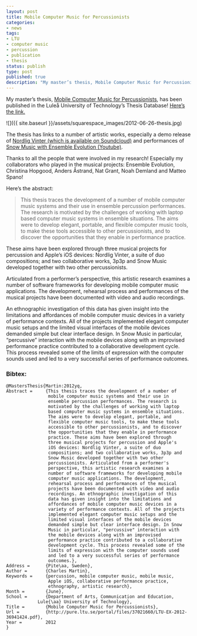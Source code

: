 ```yaml
---
layout: post
title: Mobile Computer Music for Percussionists
categories:
- news
tags:
- LTU
- computer music
- percussion
- publication
- thesis
status: publish
type: post
published: true
description: "My master’s thesis, Mobile Computer Music for Percussionists, has been published in the Luleå University of Technology’s Thesis Database! Here’s the link."
---
```


My master’s thesis, [Mobile Computer Music for Percussionists](http://urn.kb.se/resolve?urn=urn:nbn:se:ltu:diva-43659), has been published in the Luleå University of Technology’s Thesis Database! [Here’s the link.](http://urn.kb.se/resolve?urn=urn:nbn:se:ltu:diva-43659)
      
![]({{ site.baseurl }}/assets/squarespace_images/2012-06-26-thesis.jpg)

The thesis has links to a number of artistic works, especially a demo release of [Nordlig Vinter (which is available on Soundcloud)](http://soundcloud.com/charlesmartin/sets/nordlig-vinter/) and performances of [Snow Music with Ensemble Evolution (Youtube)](http://youtu.be/VWjpooXcdW8).

Thanks to all the people that were involved in my research! Especially my collaborators who played in the musical projects: Ensemble Evolution, Christina Hopgood, Anders Åstrand, Nat Grant, Noah Demland and Matteo Spano!

Here’s the abstract:

>This thesis traces the development of a number of mobile computer music systems and their use in ensemble percussion performances. The research is motivated by the challenges of working with laptop based computer music systems in ensemble situations. The aims were to develop elegant, portable, and flexible computer music tools, to make these tools accessible to other percussionists, and to discover the opportunities that they enable in performance practice.

These aims have been explored through three musical projects for percussion and Apple’s iOS devices: Nordlig Vinter, a suite of duo compositions; and two collaborative works, 3p3p and Snow Music developed together with two other percussionists.

Articulated from a performer’s perspective, this artistic research examines a number of software frameworks for developing mobile computer music applications. The development, rehearsal process and performances of the musical projects have been documented with video and audio recordings.

An ethnographic investigation of this data has given insight into the limitations and affordances of mobile computer music devices in a variety of performance contexts. All of the projects implemented elegant computer music setups and the limited visual interfaces of the mobile devices demanded simple but clear interface design. In Snow Music in particular, “percussive” interaction with the mobile devices along with an improvised performance practice contributed to a collaborative development cycle. This process revealed some of the limits of expression with the computer sounds used and led to a very successful series of performance outcomes.

### Bibtex:

    @MastersThesis{Martin:2012yq,
    Abstract =     {This thesis traces the development of a number of
                    mobile computer music systems and their use in
                    ensemble percussion performances. The research is
                    motivated by the challenges of working with laptop
                    based computer music systems in ensemble situations.
                    The aims were to develop elegant, portable, and
                    flexible computer music tools, to make these tools
                    accessible to other percussionists, and to discover
                    the opportunities that they enable in performance
                    practice. These aims have been explored through
                    three musical projects for percussion and Apple's
                    iOS devices: Nordlig Vinter, a suite of duo
                    compositions; and two collaborative works, 3p3p and
                    Snow Music developed together with two other
                    percussionists. Articulated from a performer's
                    perspective, this artistic research examines a
                    number of software frameworks for developing mobile
                    computer music applications. The development,
                    rehearsal process and performances of the musical
                    projects have been documented with video and audio
                    recordings. An ethnographic investigation of this
                    data has given insight into the limitations and
                    affordances of mobile computer music devices in a
                    variety of performance contexts. All of the projects
                    implemented elegant computer music setups and the
                    limited visual interfaces of the mobile devices
                    demanded simple but clear interface design. In Snow
                    Music in particular, "percussive" interaction with
                    the mobile devices along with an improvised
                    performance practice contributed to a collaborative
                    development cycle. This process revealed some of the
                    limits of expression with the computer sounds used
                    and led to a very successful series of performance
                    outcomes.},
    Address =      {Pite\aa, Sweden},
    Author =       {Charles Martin},
    Keywords =     {percussion, mobile computer music, mobile music,
                    Apple iOS, collaborative performance practice,
                    ethnography, artistic research},
    Month =        {June},
    School =       {Department of Arts, Communication and Education,
                Lule{\aa} University of Technology},
    Title =        {Mobile Computer Music for Percussionists},
    Url =          {http://pure.ltu.se/portal/files/37021660/LTU-EX-2012-36941424.pdf},
    Year =         2012
    }
